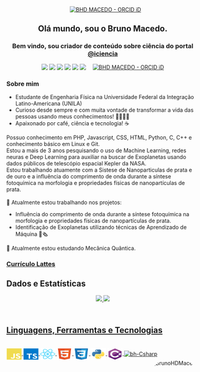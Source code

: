 <div align="center"><a
    id="cy-effective-orcid-url"
    class="underline"
     href="https://orcid.org/0000-0002-8152-0950" target="_blank"
     target="orcid.widget"
     rel="me noopener noreferrer"
     style="vertical-align: top">
     <img
        src="https://media.tenor.com/exuPwTTU-FwAAAAC/key-click-typing.gif"
        style="width: 600px; margin-inline-start: 1.0em" target="_blank"
        alt="BHD MACEDO - ORCID iD"/>
</a>







## Olá mundo, sou o Bruno Macedo.
</div><div align="center">

### Bem vindo, sou criador de conteúdo sobre ciência do portal <a href="https://iciencia.info/portal" target="_blank">@iciencia</a>

 <a href="https://www.youtube.com/channel/UC8K_vQQT6qDPo6myPOIsSpg" target="_blank"><img src="https://img.shields.io/badge/YouTube-FF0000?style=for-the-badge&logo=youtube&logoColor=white" target="_blank"></a>
  <a href="https://instagram.com/lmport_bhs" target="_blank"><img src="https://img.shields.io/badge/-Instagram-%23E4405F?style=for-the-badge&logo=instagram&logoColor=white" target="_blank"></a>
 	<a href="https://www.twitch.tv/bhsga" target="_blank"><img src="https://img.shields.io/badge/Twitch-9146FF?style=for-the-badge&logo=twitch&logoColor=white" target="_blank"></a>
 <a href="https://discord.gg/DFj98C4EDH" target="_blank"><img src="https://img.shields.io/badge/Discord-7289DA?style=for-the-badge&logo=discord&logoColor=white" target="_blank"></a> 
  <a href = "mailto:brunohenriquedourado@gmail.com"><img src="https://img.shields.io/badge/-Gmail-%23333?style=for-the-badge&logo=gmail&logoColor=white" target="_blank"></a>
  <a href="https://br.linkedin.com/in/bruno-hd-macedo" target="_blank"><img src="https://img.shields.io/badge/-LinkedIn-%230077B5?style=for-the-badge&logo=linkedin&logoColor=white" target="_blank"></a>
      <a
    id="cy-effective-orcid-url"
    class="underline"
     href="https://orcid.org/0000-0002-8152-0950" target="_blank"
     target="orcid.widget"
     rel="me noopener noreferrer"
     style="vertical-align: top">
     <img
        src="https://ppgbiovegetal.ufms.br/files/2017/06/ORCID-icon.png"
        style="width: 30px; margin-inline-start: 1.0em" target="_blank"
        alt="BHD MACEDO - ORCID iD"/>
    </a>
</div>
<h3>Sobre mim</h3>

<p align="left">
  <ul>
    <li>Estudante de Engenharia Física na Universidade Federal da Integração Latino-Americana (UNILA)</li>
    <li>Curioso desde sempre e com muita vontade de transformar a vida das pessoas usando meus conhecimentos! 👨🏾‍🚀🚀</li>
    <li>Apaixonado por café, ciência e tecnologia! ☕</li>
    
  </ul>
  Possuo conhecimento em PHP, Javascript, CSS, HTML, Python, C, C++ e conhecimento básico em Linux e Git.
  <br>
  Estou a mais de 3 anos pesquisando o uso de Machine Learning, redes neuras e Deep Learning para auxiliar na buscar de Exoplanetas usando dados públicos de telescópio espacial Kepler da NASA.
  <br>
  Estou trabalhando atuamente com a Sistese de Nanoparticulas de prata e de ouro e a influência do comprimento de onda durante a síntese fotoquímica na morfologia e propriedades físicas de nanopartículas de prata.
  <br><br>
  🔭 Atualmente estou trabalhando nos projetos:
  <br> <ul>
      <li>Influência do comprimento de onda durante a síntese fotoquímica na morfologia e propriedades físicas de nanopartículas de prata.
  <br></li>
      <li>Identificação de Exoplanetas utilizando técnicas de Aprendizado de Máquina 📰🗞️
  <br></li>  </ul>
  🌱 Atualmente estou estudando Mecânica Quântica.

   ### <a href="http://lattes.cnpq.br/7842985016416991" target="_blank"> Currículo Lattes</a>

## Dados e Estatísticas

<div align="center">
  <a href="https://github.com/brunohdmacedo">
  <img height="180em" src="https://github-readme-stats.vercel.app/api?username=brunohdmacedo&show_icons=true&theme=dark&include_all_commits=true&count_private=true"/>
  <img height="180em" src="https://github-readme-stats.vercel.app/api/top-langs/?username=brunohdmacedo&layout=compact&langs_count=10&theme=dark"></img>
</p></div>
<br>

## Linguagens, Ferramentas e Tecnologias

<div style="display: inline_block"><br>
  <img align="center" alt="bh-Js" height="30" width="40" src="https://raw.githubusercontent.com/devicons/devicon/master/icons/javascript/javascript-plain.svg">
  <img align="center" alt="bh-Ts" height="30" width="40" src="https://raw.githubusercontent.com/devicons/devicon/master/icons/typescript/typescript-plain.svg">
  <img align="center" alt="bh-React" height="30" width="40" src="https://raw.githubusercontent.com/devicons/devicon/master/icons/react/react-original.svg">
  <img align="center" alt="bh-HTML" height="30" width="40" src="https://raw.githubusercontent.com/devicons/devicon/master/icons/html5/html5-original.svg">
  <img align="center" alt="bh-CSS" height="30" width="40" src="https://raw.githubusercontent.com/devicons/devicon/master/icons/css3/css3-original.svg">
  <img align="center" alt="bh-Python" height="30" width="40" src="https://raw.githubusercontent.com/devicons/devicon/master/icons/python/python-original.svg">
  <img align="center" alt="bh-Csharp" height="30" width="40" src="https://raw.githubusercontent.com/devicons/devicon/master/icons/csharp/csharp-original.svg">
  <img align="center" alt="bh-Csharp" height="30" width="40" src="https://user-images.githubusercontent.com/16247638/148286751-de042621-31c6-4554-ae68-736b34f856f8.png">
  <img align="right" alt="BrunoHDMacedo" height="150" style="border-radius:50px;" src="https://avatars.githubusercontent.com/u/16247638?v=4width=676&height=676">
</div>

  ##
  
</div>
